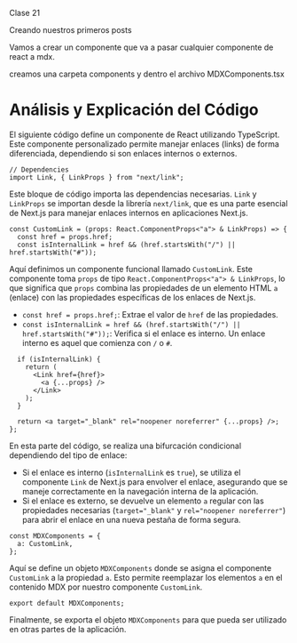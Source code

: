 Clase 21

Creando nuestros primeros posts


Vamos a crear un componente que va a pasar cualquier componente de react a mdx.

creamos una carpeta components y dentro el archivo MDXComponents.tsx

# Análisis y Explicación del Código

El siguiente código define un componente de React utilizando TypeScript. Este componente personalizado permite manejar enlaces (links) de forma diferenciada, dependiendo si son enlaces internos o externos.

```tsx
// Dependencies
import Link, { LinkProps } from "next/link";
```

Este bloque de código importa las dependencias necesarias. `Link` y `LinkProps` se importan desde la librería `next/link`, que es una parte esencial de Next.js para manejar enlaces internos en aplicaciones Next.js.

```tsx
const CustomLink = (props: React.ComponentProps<"a"> & LinkProps) => {
  const href = props.href;
  const isInternalLink = href && (href.startsWith("/") || href.startsWith("#"));
```

Aquí definimos un componente funcional llamado `CustomLink`. Este componente toma `props` de tipo `React.ComponentProps<"a"> & LinkProps`, lo que significa que `props` combina las propiedades de un elemento HTML `a` (enlace) con las propiedades específicas de los enlaces de Next.js.

- `const href = props.href;`: Extrae el valor de `href` de las propiedades.
- `const isInternalLink = href && (href.startsWith("/") || href.startsWith("#"));`: Verifica si el enlace es interno. Un enlace interno es aquel que comienza con `/` o `#`.

```tsx
  if (isInternalLink) {
    return (
      <Link href={href}>
        <a {...props} />
      </Link>
    );
  }
  
  return <a target="_blank" rel="noopener noreferrer" {...props} />;
};
```

En esta parte del código, se realiza una bifurcación condicional dependiendo del tipo de enlace:

- Si el enlace es interno (`isInternalLink` es `true`), se utiliza el componente `Link` de Next.js para envolver el enlace, asegurando que se maneje correctamente en la navegación interna de la aplicación.
- Si el enlace es externo, se devuelve un elemento `a` regular con las propiedades necesarias (`target="_blank"` y `rel="noopener noreferrer"`) para abrir el enlace en una nueva pestaña de forma segura.

```tsx
const MDXComponents = {
  a: CustomLink,
};
```

Aquí se define un objeto `MDXComponents` donde se asigna el componente `CustomLink` a la propiedad `a`. Esto permite reemplazar los elementos `a` en el contenido MDX por nuestro componente `CustomLink`.

```tsx
export default MDXComponents;
```

Finalmente, se exporta el objeto `MDXComponents` para que pueda ser utilizado en otras partes de la aplicación.
